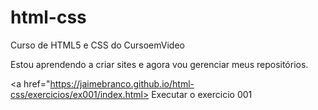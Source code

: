 # html-css
 Curso de HTML5 e CSS do CursoemVideo

Estou aprendendo a criar sites e agora vou gerenciar meus repositórios.

<a href="https://jaimebranco.github.io/html-css/exercicios/ex001/index.html> Executar o exercicio 001 </a>